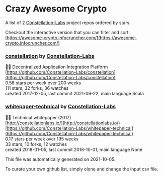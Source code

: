 # Crazy Awesome Crypto
A list of 2 [Constellation-Labs](https://github.com/Constellation-Labs) project repos ordered by stars.  

Checkout the interactive version that you can filter and sort: 
[https://awesome-crypto.infocruncher.com/](https://awesome-crypto.infocruncher.com/)  


### [constellation](https://github.com/Constellation-Labs/constellation) by [Constellation-Labs](https://github.com/Constellation-Labs)  
:milky_way::satellite: Decentralized Application Integration Platform  
[https://github.com/Constellation-Labs/constellation](https://github.com/Constellation-Labs/constellation)  
0.56 stars per week over 200 weeks  
111 stars, 32 forks, 36 watches  
created 2017-12-05, last commit 2021-09-22, main language Scala  


### [whitepaper-technical](https://github.com/Constellation-Labs/whitepaper-technical) by [Constellation-Labs](https://github.com/Constellation-Labs)  
:page_facing_up::satellite: Technical whitepaper (2017)  
[http://constellationlabs.io/](http://constellationlabs.io/)  
[https://github.com/Constellation-Labs/whitepaper-technical](https://github.com/Constellation-Labs/whitepaper-technical)  
0.17 stars per week over 195 weeks  
33 stars, 10 forks, 12 watches  
created 2018-01-05, last commit 2018-10-01, main language None  


This file was automatically generated on 2021-10-05.  

To curate your own github list, simply clone and change the input csv file.  